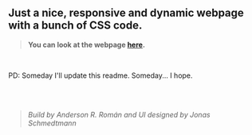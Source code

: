 ## Just a nice, responsive and dynamic webpage with a bunch of CSS code.

>**You can look at the webpage [here](https://zionhes.github.io/).**

<br>

PD: Someday I'll update this readme. Someday... I hope.

<br>
<br>

>*Build by Anderson R. Román and UI designed by Jonas Schmedtmann*

